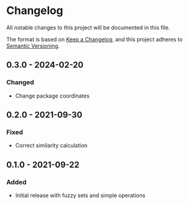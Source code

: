 # Changelog

All notable changes to this project will be documented in this file.

The format is based on [Keep a Changelog](https://keepachangelog.com/en/1.0.0/),
and this project adheres to [Semantic Versioning](https://semver.org/spec/v2.0.0.html).

## 0.3.0 - 2024-02-20
### Changed
- Change package coordinates

## 0.2.0 - 2021-09-30
### Fixed
- Correct similarity calculation

## 0.1.0 - 2021-09-22
### Added
- Initial release with fuzzy sets and simple operations
